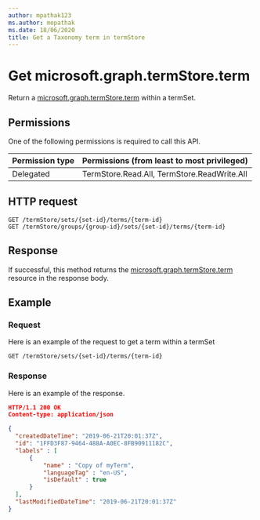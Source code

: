 ```yaml
---
author: mpathak123
ms.author: mopathak
ms.date: 18/06/2020
title: Get a Taxonomy term in termStore
---
```

# Get microsoft.graph.termStore.term

Return a [microsoft.graph.termStore.term][] within a termSet.

## Permissions

One of the following permissions is required to call this API. 

|Permission type      | Permissions (from least to most privileged)              |
|:--------------------|:---------------------------------------------------------|
|Delegated | TermStore.Read.All, TermStore.ReadWrite.All |


## HTTP request

```http
GET /termStore/sets/{set-id}/terms/{term-id}
GET /termStore/groups/{group-id}/sets/{set-id}/terms/{term-id}
```
## Response

If successful, this method returns the [microsoft.graph.termStore.term] resource in the response body.

## Example

### Request

Here is an example of the request to get a term within a termSet

```http
GET /termStore/sets/{set-id}/terms/{term-id}
```

### Response

Here is an example of the response.

```json
HTTP/1.1 200 OK
Content-type: application/json

{
  "createdDateTime": "2019-06-21T20:01:37Z",
  "id": "1FFD3F87-9464-488A-A0EC-8FB90911182C",
  "labels" : [
      {
          "name" : "Copy of myTerm",
          "languageTag" : "en-US",
          "isDefault" : true
      }
  ],
  "lastModifiedDateTime": "2019-06-21T20:01:37Z"
}
```

[microsoft.graph.termStore.term]: ../resources/term.md

<!--
{
  "type": "#page.annotation",
  "description": "Get term entity in termStore",
  "keywords": "term,termStore",
  "section": "documentation",
  "tocPath": "termStore/Get term",
  "suppressions": [
  ]
}
-->

